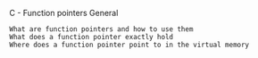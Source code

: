 C - Function pointers
General

    What are function pointers and how to use them
    What does a function pointer exactly hold
    Where does a function pointer point to in the virtual memory

